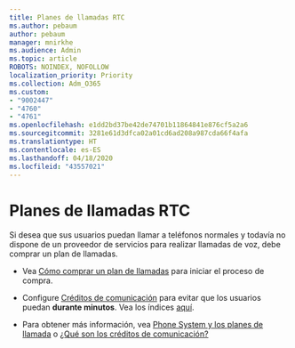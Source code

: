 ```yaml
---
title: Planes de llamadas RTC
ms.author: pebaum
author: pebaum
manager: mnirkhe
ms.audience: Admin
ms.topic: article
ROBOTS: NOINDEX, NOFOLLOW
localization_priority: Priority
ms.collection: Adm_O365
ms.custom:
- "9002447"
- "4760"
- "4761"
ms.openlocfilehash: e1dd2bd37be42de74701b11864841e876cf5a2a6
ms.sourcegitcommit: 3281e61d3dfca02a01cd6ad208a987cda66f4afa
ms.translationtype: HT
ms.contentlocale: es-ES
ms.lasthandoff: 04/18/2020
ms.locfileid: "43557021"
---
```

# <a name="pstn-calling-plans"></a>Planes de llamadas RTC

Si desea que sus usuarios puedan llamar a teléfonos normales y todavía no dispone de un proveedor de servicios para realizar llamadas de voz, debe comprar un plan de llamadas.

- Vea [Cómo comprar un plan de llamadas](https://docs.microsoft.com/MicrosoftTeams/calling-plans-for-office-365) para iniciar el proceso de compra.

- Configure [Créditos de comunicación](https://docs.microsoft.com/microsoftteams/set-up-communications-credits-for-your-organization) para evitar que los usuarios puedan **durante minutos**. Vea los índices [aquí](https://products.office.com/microsoft-teams/voice-calling). 

- Para obtener más información, vea [Phone System y los planes de llamada](https://docs.microsoft.com/MicrosoftTeams/calling-plan-landing-page) o [¿Qué son los créditos de comunicación?](https://docs.microsoft.com/microsoftteams/what-are-communications-credits)
